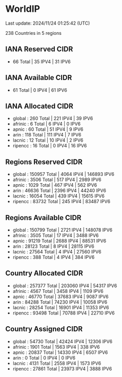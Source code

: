 # WorldIP

Last update: 2024/11/24 01:25:42 (UTC)

238 Countries in 5 regions

## IANA Reserved CIDR

- 66 Total | 35 IPV4 | 31 IPV6

## IANA Available CIDR

- 61 Total | 0 IPV4 | 61 IPV6

## IANA Allocated CIDR

- global : 260 Total | 221 IPV4 | 39 IPV6
- afrinic : 6 Total | 6 IPV4 | 0 IPV6
- apnic : 60 Total | 51 IPV4 | 9 IPV6
- arin : 118 Total | 111 IPV4 | 7 IPV6
- lacnic : 12 Total | 10 IPV4 | 2 IPV6
- ripencc : 16 Total | 0 IPV4 | 16 IPV6

## Regions Reserved CIDR

- global : 150957 Total | 4064 IPV4 | 146893 IPV6
- afrinic : 3506 Total | 517 IPV4 | 2989 IPV6
- apnic : 1029 Total | 467 IPV4 | 562 IPV6
- arin : 46636 Total | 2396 IPV4 | 44240 IPV6
- lacnic : 16054 Total | 439 IPV4 | 15615 IPV6
- ripencc : 83732 Total | 245 IPV4 | 83487 IPV6

## Regions Available CIDR

- global : 150799 Total | 2721 IPV4 | 148078 IPV6
- afrinic : 3505 Total | 17 IPV4 | 3488 IPV6
- apnic : 91219 Total | 2688 IPV4 | 88531 IPV6
- arin : 28123 Total | 8 IPV4 | 28115 IPV6
- lacnic : 27564 Total | 4 IPV4 | 27560 IPV6
- ripencc : 388 Total | 4 IPV4 | 384 IPV6

## Country Allocated CIDR

- global : 257377 Total | 203060 IPV4 | 54317 IPV6
- afrinic : 4567 Total | 3458 IPV4 | 1109 IPV6
- apnic : 46770 Total | 37683 IPV4 | 9087 IPV6
- arin : 84288 Total | 74230 IPV4 | 10058 IPV6
- lacnic : 28254 Total | 16901 IPV4 | 11353 IPV6
- ripencc : 93498 Total | 70788 IPV4 | 22710 IPV6

## Country Assigned CIDR

- global : 54730 Total | 42424 IPV4 | 12306 IPV6
- afrinic : 1901 Total | 1563 IPV4 | 338 IPV6
- apnic : 20837 Total | 14330 IPV4 | 6507 IPV6
- arin : 0 Total | 0 IPV4 | 0 IPV6
- lacnic : 4131 Total | 2558 IPV4 | 1573 IPV6
- ripencc : 27861 Total | 23973 IPV4 | 3888 IPV6
